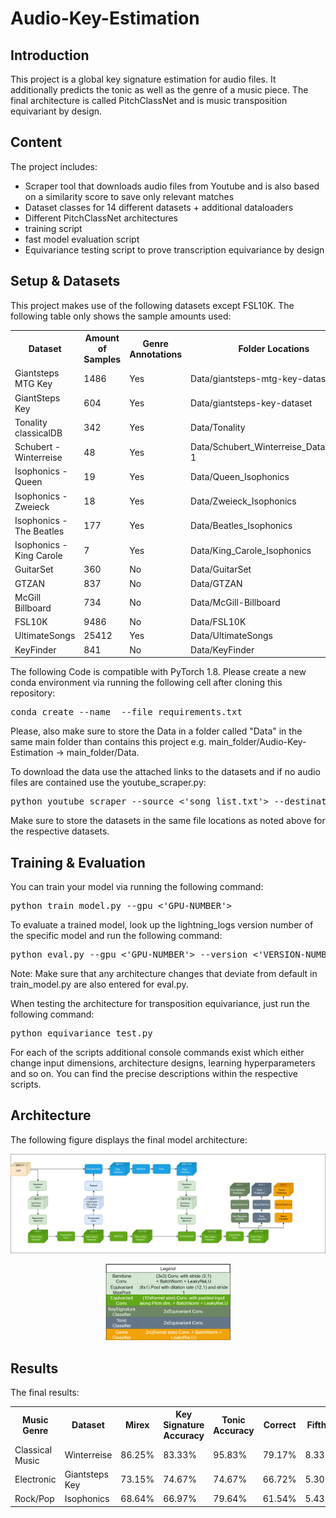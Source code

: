 # Audio-Key-Estimation

## Introduction

This project is a global key signature estimation for audio files. It additionally predicts the tonic as well as the genre of a music piece. The final architecture is called PitchClassNet and is music transposition equivariant by design.

## Content

The project includes:
- Scraper tool that downloads audio files from Youtube and is also based on a similarity score to save only relevant matches
- Dataset classes for 14 different datasets + additional dataloaders
- Different PitchClassNet architectures
- training script
- fast model evaluation script
- Equivariance testing script to prove transcription equivariance by design

## Setup & Datasets

This project makes use of the following datasets except FSL10K. The following table only shows the sample amounts used: 

<table>
    <col>
    <col>
    <col>
    <col>
    <tr>
        <th rowspan=1>Dataset</th>
        <th rowspan=1>Amount of Samples</th>
        <th rowspan=1>Genre Annotations</th>
        <th rowspan=1>Folder Locations</th>
        <th rowspan=1>Links</th>
    </tr>
    <tr>
        <td>Giantsteps MTG Key</td>
        <td>1486</td>
        <td>Yes</td>
        <td>Data/giantsteps-mtg-key-dataset</td>
        <td>https://www.upf.edu/web/mtg/giantsteps-key</td>
    </tr>
    <tr>
        <td>GiantSteps Key</td>
        <td>604</td>
        <td>Yes</td>
        <td>Data/giantsteps-key-dataset</td>
        <td>https://github.com/GiantSteps/giantsteps-key-dataset</td>
    </tr>
    <tr>
        <td>Tonality classicalDB</td>
        <td>342</td>
        <td>Yes</td>
        <td>Data/Tonality</td>
        <td>https://zenodo.org/record/4283868#.ZBCggnbMI2w</td>
    </tr>
    <tr>
        <td>Schubert - Winterreise</td>
        <td>48</td>
        <td>Yes</td>
        <td>Data/Schubert_Winterreise_Dataset_v1-1</td>
        <td>https://zenodo.org/record/4122060#.ZBCgV3bMI2y</td>
    </tr>
    <tr>
        <td>Isophonics - Queen</td>
        <td>19</td>
        <td>Yes</td>
        <td>Data/Queen_Isophonics</td>
        <td>http://isophonics.net/content/reference-annotations-queen</td>
    </tr>
    <tr>
        <td>Isophonics - Zweieck</td>
        <td>18</td>
        <td>Yes</td>
        <td>Data/Zweieck_Isophonics</td>
        <td>http://isophonics.net/content/reference-annotations-zweieck</td>
    </tr>
    <tr>
        <td>Isophonics - The Beatles</td>
        <td>177</td>
        <td>Yes</td>
        <td>Data/Beatles_Isophonics</td>
        <td>http://isophonics.net/content/reference-annotations-beatles</td>
    </tr>
    <tr>
        <td>Isophonics - King Carole</td>
        <td>7</td>
        <td>Yes</td>
        <td>Data/King_Carole_Isophonics</td>
        <td>http://isophonics.net/content/reference-annotations-carole-king</td>
    </tr>
    <tr>
        <td>GuitarSet</td>
        <td>360</td>
        <td>No</td>
        <td>Data/GuitarSet</td>
        <td>https://zenodo.org/record/3371780#.ZBCgmHbMI2w</td>
    </tr>
    <tr>
        <td>GTZAN</td>
        <td>837</td>
        <td>No</td>
        <td>Data/GTZAN</td>
        <td>https://www.kaggle.com/datasets/andradaolteanu/gtzan-dataset-music-genre-classification</td>
    </tr>
    <tr>
        <td>McGill Billboard</td>
        <td>734</td>
        <td>No</td>
        <td>Data/McGill-Billboard</td>
        <td>https://ddmal.music.mcgill.ca/research/The_McGill_Billboard_Project_(Chord_Analysis_Dataset)</td>
    </tr>
    <tr>
        <td>FSL10K</td>
        <td>9486</td>
        <td>No</td>
        <td>Data/FSL10K</td>
        <td>https://zenodo.org/record/3967852#.ZBCgu3bMI2w</td>
    </tr>
    <tr>
        <td>UltimateSongs</td>
        <td>25412</td>
        <td>Yes</td>
        <td>Data/UltimateSongs</td>
        <td>https://www.ultimate-guitar.com/</td>
    </tr>
    <tr>
        <td>KeyFinder</td>
        <td>841</td>
        <td>No</td>
        <td>Data/KeyFinder</td>
        <td>https://www.ibrahimshaath.co.uk/keyfinder/KeyFinderV2Dataset.pdf</td>
    </tr>

</table>

The following Code is compatible with PyTorch 1.8. Please create a new conda environment via running the following cell after cloning this repository:
<pre lang="shell">conda create --name <env> --file requirements.txt</pre>

Please, also make sure to store the Data in a folder called "Data" in the same main folder than contains this project e.g. main_folder/Audio-Key-Estimation -> main_folder/Data.

To download the data use the attached links to the datasets and if no audio files are contained use the youtube_scraper.py:
<pre lang="shell">python youtube_scraper --source <'song_list.txt'> --destination <'Dataset name'></pre>
Make sure to store the datasets in the same file locations as noted above for the respective datasets.

## Training & Evaluation

You can train your model via running the following command:
<pre lang="shell">python train_model.py --gpu <'GPU-NUMBER'></pre>

To evaluate a trained model, look up the lightning_logs version number of the specific model and run the following command:
<pre lang="shell">python eval.py --gpu <'GPU-NUMBER'> --version <'VERSION-NUMBER'></pre>
Note: Make sure that any architecture changes that deviate from default in train_model.py are also entered for eval.py.

When testing the architecture for transposition equivariance, just run the following command:
<pre lang="shell">python equivariance_test.py</pre>

For each of the scripts additional console commands exist which either change input dimensions, architecture designs, learning hyperparameters and so on. You can find the precise descriptions within the respective scripts.

## Architecture
The following figure displays the final model architecture:
<p align="center"><img src="figures/Final_Architecture.drawio.png" width="1000px"/></p>
<p align="center"><img src="figures/Legend.drawio.png" width="200px"/></p>

## Results
The final results:
<table>
    <col>
    <col>
    <col>
    <tr>
        <th rowspan=1>Music Genre</th>
        <th rowspan=1>Dataset</th>
        <th rowspan=1>Mirex</th>
        <th rowspan=1>Key Signature Accuracy</th>
        <th rowspan=1>Tonic Accuracy</th>
        <th rowspan=1>Correct</th>
        <th rowspan=1>Fifths</th>
        <th rowspan=1>Parallel</th>
        <th rowspan=1>Relative</th>
        <th rowspan=1>Other</th>
    </tr>
    <tr>
        <td>Classical Music</td>
        <td>Winterreise</td>
        <td>86.25%</td>
        <td>83.33%</td>
        <td>95.83%</td>
        <td>79.17%</td>
        <td>8.33%</td>
        <td>8.33%</td>
        <td>4.17%</td>
        <td>0%</td>
    </tr>
    <tr>
        <td>Electronic</td>
        <td>Giantsteps Key</td>
        <td>73.15%</td>
        <td>74.67%</td>
        <td>74.67%</td>
        <td>66.72%</td>
        <td>5.30%</td>
        <td>6.95%%</td>
        <td>7.95%</td>
        <td>13.08%</td>
    </tr>
    <tr>
        <td>Rock/Pop</td>
        <td>Isophonics</td>
        <td>68.64%</td>
        <td>66.97%</td>
        <td>79.64%</td>
        <td>61.54%</td>
        <td>5.43%</td>
        <td>15.84%</td>
        <td>4.07%</td>
        <td>13.12%</td>
    </tr>

</table>

